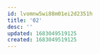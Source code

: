 ```yaml
---
id: lvomnw5wi88m01ei2d2351h
title: '02'
desc: ''
updated: 1683049519125
created: 1683049519125
---
```

